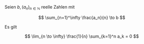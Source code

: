 Seien $b, (a_n)_{n \in \mathbb{N}}$ reelle Zahlen mit

$$
	\sum_{n=1}^\infty \frac{a_n}{n} \to b
$$

Es gilt

$$
	\lim_{n \to \infty} \frac{1}{n} \sum_{k=1}^n a_k = 0
$$